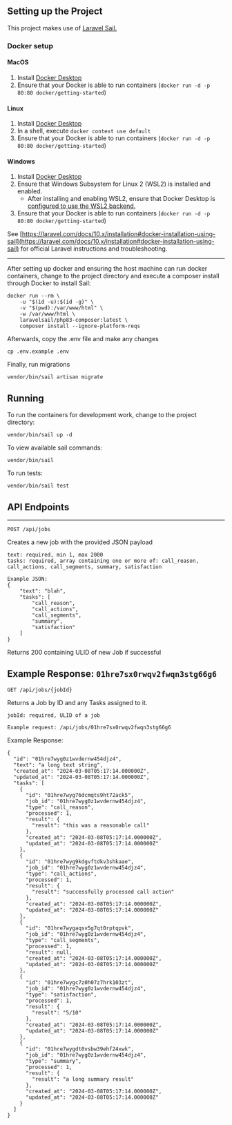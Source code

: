 ## Setting up the Project
This project makes use of [Laravel Sail.](https://laravel.com/docs/10.x/sail)

### Docker setup
#### MacOS
1. Install [Docker Desktop](https://www.docker.com/products/docker-desktop/)
2. Ensure that your Docker is able to run containers (`docker run -d -p 80:80 docker/getting-started`)

#### Linux
1. Install [Docker Desktop](https://www.docker.com/products/docker-desktop/)
2. In a shell, execute `docker context use default`
3. Ensure that your Docker is able to run containers (`docker run -d -p 80:80 docker/getting-started`)

#### Windows
1. Install [Docker Desktop](https://www.docker.com/products/docker-desktop/)
2. Ensure that Windows Subsystem for Linux 2 (WSL2) is installed and enabled.
   - After installing and enabling WSL2, ensure that Docker Desktop is [configured to use the WSL2 backend.](https://docs.docker.com/docker-for-windows/wsl/)
3. Ensure that your Docker is able to run containers (`docker run -d -p 80:80 docker/getting-started`)

See [https://laravel.com/docs/10.x/installation#docker-installation-using-sail](https://laravel.com/docs/10.x/installation#docker-installation-using-sail) for official Laravel instructions and troubleshooting.

---

After setting up docker and ensuring the host machine can run docker containers, change to the project directory and execute a composer install through Docker to install Sail:
```
docker run --rm \
    -u "$(id -u):$(id -g)" \
    -v "$(pwd):/var/www/html" \
    -w /var/www/html \
    laravelsail/php83-composer:latest \
    composer install --ignore-platform-reqs
```

Afterwards, copy the .env file and make any changes
```
cp .env.example .env
```

Finally, run migrations
```
vendor/bin/sail artisan migrate
```
## Running
To run the containers for development work, change to the project directory:
```
vendor/bin/sail up -d
```
To view available sail commands:
```
vendor/bin/sail
```
To run tests:
```
vendor/bin/sail test
```

## API Endpoints

---

```
POST /api/jobs
```
Creates a new job with the provided JSON payload

```
text: required, min 1, max 2000
tasks: required, array containing one or more of: call_reason, call_actions, call_segments, summary, satisfaction

Example JSON:
{
    "text": "blah",
    "tasks": [
        "call_reason", 
        "call_actions",
        "call_segments",
        "summary",
        "satisfaction"
    ]
}
```
Returns 200 containing ULID of new Job if successful

Example Response:
`01hre7sx0rwqv2fwqn3stg66g6`
---

```
GET /api/jobs/{jobId}
```
Returns a Job by ID and any Tasks assigned to it.
```
jobId: required, ULID of a job

Example request: /api/jobs/01hre7sx0rwqv2fwqn3stg66g6
```
Example Response:

```
{
  "id": "01hre7wyg0z1wvdernw454djz4",
  "text": "a long text string",
  "created_at": "2024-03-08T05:17:14.000000Z",
  "updated_at": "2024-03-08T05:17:14.000000Z",
  "tasks": [
    {
      "id": "01hre7wyg76dcmqts9ht72ack5",
      "job_id": "01hre7wyg0z1wvdernw454djz4",
      "type": "call_reason",
      "processed": 1,
      "result": {
        "result": "this was a reasonable call"
      },
      "created_at": "2024-03-08T05:17:14.000000Z",
      "updated_at": "2024-03-08T05:17:14.000000Z"
    },
    {
      "id": "01hre7wyg9kdgvftdkv3shkaae",
      "job_id": "01hre7wyg0z1wvdernw454djz4",
      "type": "call_actions",
      "processed": 1,
      "result": {
        "result": "successfully processed call action"
      },
      "created_at": "2024-03-08T05:17:14.000000Z",
      "updated_at": "2024-03-08T05:17:14.000000Z"
    },
    {
      "id": "01hre7wygaqsv5g7qt0rptqpvk",
      "job_id": "01hre7wyg0z1wvdernw454djz4",
      "type": "call_segments",
      "processed": 1,
      "result": null,
      "created_at": "2024-03-08T05:17:14.000000Z",
      "updated_at": "2024-03-08T05:17:14.000000Z"
    },
    {
      "id": "01hre7wygc7z0h07z7hrk103zt",
      "job_id": "01hre7wyg0z1wvdernw454djz4",
      "type": "satisfaction",
      "processed": 1,
      "result": {
        "result": "5/10"
      },
      "created_at": "2024-03-08T05:17:14.000000Z",
      "updated_at": "2024-03-08T05:17:14.000000Z"
    },
    {
      "id": "01hre7wygdt0vsbw39ehf24xwk",
      "job_id": "01hre7wyg0z1wvdernw454djz4",
      "type": "summary",
      "processed": 1,
      "result": {
        "result": "a long summary result"
      },
      "created_at": "2024-03-08T05:17:14.000000Z",
      "updated_at": "2024-03-08T05:17:14.000000Z"
    }
  ]
}
```
